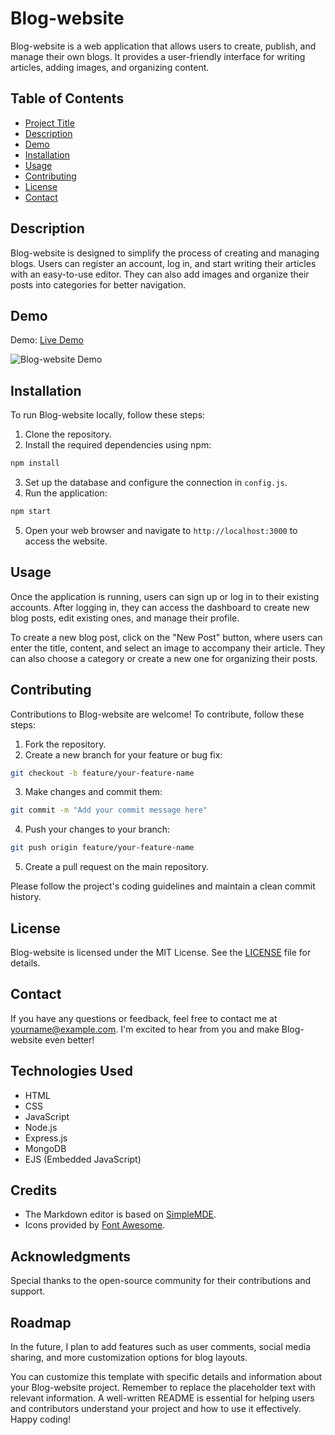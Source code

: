 # Blog-website

Blog-website is a web application that allows users to create, publish, and manage their own blogs. It provides a user-friendly interface for writing articles, adding images, and organizing content.

## Table of Contents

- [Project Title](#blog-website)
- [Description](#description)
- [Demo](#demo)
- [Installation](#installation)
- [Usage](#usage)
- [Contributing](#contributing)
- [License](#license)
- [Contact](#contact)

## Description

Blog-website is designed to simplify the process of creating and managing blogs. Users can register an account, log in, and start writing their articles with an easy-to-use editor. They can also add images and organize their posts into categories for better navigation.

## Demo

Demo: [Live Demo](http://www.blog-website-demo.com)

![Blog-website Demo](/path/to/screenshot.png)

## Installation

To run Blog-website locally, follow these steps:

1. Clone the repository.
2. Install the required dependencies using npm:

```bash
npm install
```

3. Set up the database and configure the connection in `config.js`.
4. Run the application:

```bash
npm start
```

5. Open your web browser and navigate to `http://localhost:3000` to access the website.

## Usage

Once the application is running, users can sign up or log in to their existing accounts. After logging in, they can access the dashboard to create new blog posts, edit existing ones, and manage their profile.

To create a new blog post, click on the "New Post" button, where users can enter the title, content, and select an image to accompany their article. They can also choose a category or create a new one for organizing their posts.

## Contributing

Contributions to Blog-website are welcome! To contribute, follow these steps:

1. Fork the repository.
2. Create a new branch for your feature or bug fix:

```bash
git checkout -b feature/your-feature-name
```

3. Make changes and commit them:

```bash
git commit -m "Add your commit message here"
```

4. Push your changes to your branch:

```bash
git push origin feature/your-feature-name
```

5. Create a pull request on the main repository.

Please follow the project's coding guidelines and maintain a clean commit history.

## License

Blog-website is licensed under the MIT License. See the [LICENSE](LICENSE) file for details.

## Contact

If you have any questions or feedback, feel free to contact me at yourname@example.com. I'm excited to hear from you and make Blog-website even better!

## Technologies Used

- HTML
- CSS
- JavaScript
- Node.js
- Express.js
- MongoDB
- EJS (Embedded JavaScript)

## Credits

- The Markdown editor is based on [SimpleMDE](https://simplemde.com/).
- Icons provided by [Font Awesome](https://fontawesome.com/).

## Acknowledgments

Special thanks to the open-source community for their contributions and support.

## Roadmap

In the future, I plan to add features such as user comments, social media sharing, and more customization options for blog layouts.

You can customize this template with specific details and information about your Blog-website project. Remember to replace the placeholder text with relevant information. A well-written README is essential for helping users and contributors understand your project and how to use it effectively. Happy coding!
